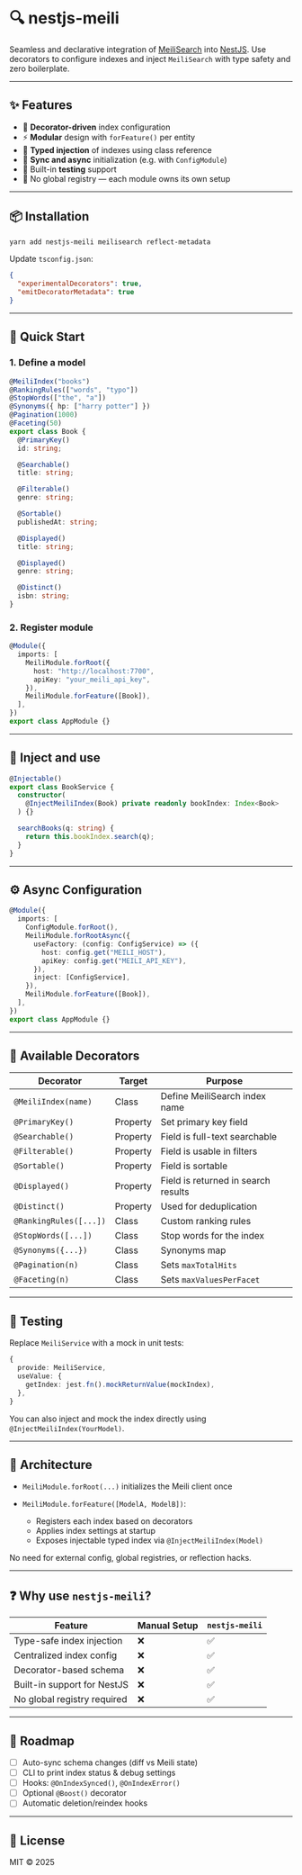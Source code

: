 # 🔍 nestjs-meili

Seamless and declarative integration of [MeiliSearch](https://www.meilisearch.com/) into [NestJS](https://nestjs.com/).
Use decorators to configure indexes and inject `MeiliSearch` with type safety and zero boilerplate.

---

## ✨ Features

- 🧠 **Decorator-driven** index configuration
- ⚡ **Modular** design with `forFeature()` per entity
- 🧩 **Typed injection** of indexes using class reference
- 🔧 **Sync and async** initialization (e.g. with `ConfigModule`)
- 🧪 Built-in **testing** support
- 🚫 No global registry — each module owns its own setup

---

## 📦 Installation

```bash
yarn add nestjs-meili meilisearch reflect-metadata
```

Update `tsconfig.json`:

```json
{
  "experimentalDecorators": true,
  "emitDecoratorMetadata": true
}
```

---

## 🚀 Quick Start

### 1. Define a model

```ts
@MeiliIndex("books")
@RankingRules(["words", "typo"])
@StopWords(["the", "a"])
@Synonyms({ hp: ["harry potter"] })
@Pagination(1000)
@Faceting(50)
export class Book {
  @PrimaryKey()
  id: string;

  @Searchable()
  title: string;

  @Filterable()
  genre: string;

  @Sortable()
  publishedAt: string;

  @Displayed()
  title: string;

  @Displayed()
  genre: string;

  @Distinct()
  isbn: string;
}
```

### 2. Register module

```ts
@Module({
  imports: [
    MeiliModule.forRoot({
      host: "http://localhost:7700",
      apiKey: "your_meili_api_key",
    }),
    MeiliModule.forFeature([Book]),
  ],
})
export class AppModule {}
```

---

## 🧰 Inject and use

```ts
@Injectable()
export class BookService {
  constructor(
    @InjectMeiliIndex(Book) private readonly bookIndex: Index<Book>
  ) {}

  searchBooks(q: string) {
    return this.bookIndex.search(q);
  }
}
```

---

## ⚙️ Async Configuration

```ts
@Module({
  imports: [
    ConfigModule.forRoot(),
    MeiliModule.forRootAsync({
      useFactory: (config: ConfigService) => ({
        host: config.get("MEILI_HOST"),
        apiKey: config.get("MEILI_API_KEY"),
      }),
      inject: [ConfigService],
    }),
    MeiliModule.forFeature([Book]),
  ],
})
export class AppModule {}
```

---

## 🧠 Available Decorators

| Decorator              | Target   | Purpose                             |
| ---------------------- | -------- | ----------------------------------- |
| `@MeiliIndex(name)`    | Class    | Define MeiliSearch index name       |
| `@PrimaryKey()`        | Property | Set primary key field               |
| `@Searchable()`        | Property | Field is full-text searchable       |
| `@Filterable()`        | Property | Field is usable in filters          |
| `@Sortable()`          | Property | Field is sortable                   |
| `@Displayed()`         | Property | Field is returned in search results |
| `@Distinct()`          | Property | Used for deduplication              |
| `@RankingRules([...])` | Class    | Custom ranking rules                |
| `@StopWords([...])`    | Class    | Stop words for the index            |
| `@Synonyms({...})`     | Class    | Synonyms map                        |
| `@Pagination(n)`       | Class    | Sets `maxTotalHits`                 |
| `@Faceting(n)`         | Class    | Sets `maxValuesPerFacet`            |

---

## 🧪 Testing

Replace `MeiliService` with a mock in unit tests:

```ts
{
  provide: MeiliService,
  useValue: {
    getIndex: jest.fn().mockReturnValue(mockIndex),
  },
}
```

You can also inject and mock the index directly using `@InjectMeiliIndex(YourModel)`.

---

## 🧭 Architecture

- `MeiliModule.forRoot(...)` initializes the Meili client once
- `MeiliModule.forFeature([ModelA, ModelB])`:

  - Registers each index based on decorators
  - Applies index settings at startup
  - Exposes injectable typed index via `@InjectMeiliIndex(Model)`

No need for external config, global registries, or reflection hacks.

---

## ❓ Why use `nestjs-meili`?

| Feature                     | Manual Setup | `nestjs-meili` |
| --------------------------- | ------------ | -------------- |
| Type-safe index injection   | ❌           | ✅             |
| Centralized index config    | ❌           | ✅             |
| Decorator-based schema      | ❌           | ✅             |
| Built-in support for NestJS | ❌           | ✅             |
| No global registry required | ❌           | ✅             |

---

## 🚧 Roadmap

- [ ] Auto-sync schema changes (diff vs Meili state)
- [ ] CLI to print index status & debug settings
- [ ] Hooks: `@OnIndexSynced()`, `@OnIndexError()`
- [ ] Optional `@Boost()` decorator
- [ ] Automatic deletion/reindex hooks

---

## 📜 License

MIT © 2025
